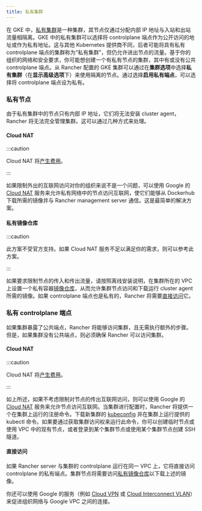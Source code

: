 ```yaml
---
title: 私有集群
---
```


在 GKE 中，[私有集群](https://cloud.google.com/kubernetes-engine/docs/concepts/private-cluster-concept)是一种集群，其节点仅通过分配内部 IP 地址与入站和出站流量相隔离。GKE 中的私有集群可以选择将 controlplane 端点作为公开访问的地址或作为私有地址。这与其他 Kubernetes 提供商不同，后者可能将具有私有 controlplane 端点的集群称为“私有集群”，但仍允许进出节点的流量。基于你的组织的网络和安全要求，你可能想创建一个有私有节点的集群，其中有或没有公共 controlplane 端点。从 Rancher 配置的 GKE 集群可以通过在**集群选项**中选择**私有集群**（在**显示高级选项**下）来使用隔离的节点。通过选择**启用私有端点**，可以选择将 controlplane 端点设为私有。

### 私有节点

由于私有集群中的节点只有内部 IP 地址，它们将无法安装 cluster agent，Rancher 将无法完全管理集群。这可以通过几种方式来处理。

#### Cloud NAT

:::caution

Cloud NAT 将[产生费用](https://cloud.google.com/nat/pricing)。

:::

如果限制外出的互联网访问对你的组织来说不是一个问题，可以使用 Google 的 [Cloud NAT](https://cloud.google.com/nat/docs/using-nat) 服务来允许私有网络中的节点访问互联网，使它们能够从 Dockerhub 下载所需的镜像并与 Rancher management server 通信。这是最简单的解决方案。

#### 私有镜像仓库

:::caution

此方案不受官方支持。如果 Cloud NAT 服务不足以满足你的需求，则可以参考此方案。

:::

如果要求限制节点的传入和传出流量，请按照离线安装说明，在集群所在的 VPC 上设置一个私有容器[镜像仓库](../../../../getting-started/installation-and-upgrade/other-installation-methods/air-gapped-helm-cli-install/air-gapped-helm-cli-install.md)，从而允许集群节点访问和下载运行 cluster agent 所需的镜像。如果 controlplane 端点也是私有的，Rancher 将需要[直接访问](#直接访问)它。

### 私有 controlplane 端点

如果集群暴露了公共端点，Rancher 将能够访问集群，且无需执行额外的步骤。但是，如果集群没有公共端点，则必须确保 Rancher 可以访问集群。

#### Cloud NAT

:::caution

Cloud NAT 将[产生费用](https://cloud.google.com/nat/pricing)。

:::

如上所述，如果不考虑限制对节点的传出互联网访问，则可以使用 Google 的 [Cloud NAT](https://cloud.google.com/nat/docs/using-nat) 服务来允许节点访问互联网。当集群进行配置时，Rancher 将提供一个在集群上运行的注册命令。下载新集群的 [kubeconfig](https://cloud.google.com/kubernetes-engine/docs/how-to/cluster-access-for-kubectl) 并在集群上运行提供的 kubectl 命令。如果要通过获取集群访问权来运行此命令，你可以创建临时节点或使用 VPC 中的现有节点，或者登录到某个集群节点或使用某个集群节点创建 SSH 隧道。

#### 直接访问

如果 Rancher server 与集群的 controlplane 运行在同一 VPC 上，它将直接访问 controlplane 的私有端点。集群节点将需要访问[私有镜像仓库](#私有镜像仓库)以下载上述的镜像。

你还可以使用 Google 的服务（例如 [Cloud VPN](https://cloud.google.com/network-connectivity/docs/vpn/concepts/overview) 或 [Cloud Interconnect VLAN](https://cloud.google.com/network-connectivity/docs/interconnect)）来促进组织网络与 Google VPC 之间的连接。
